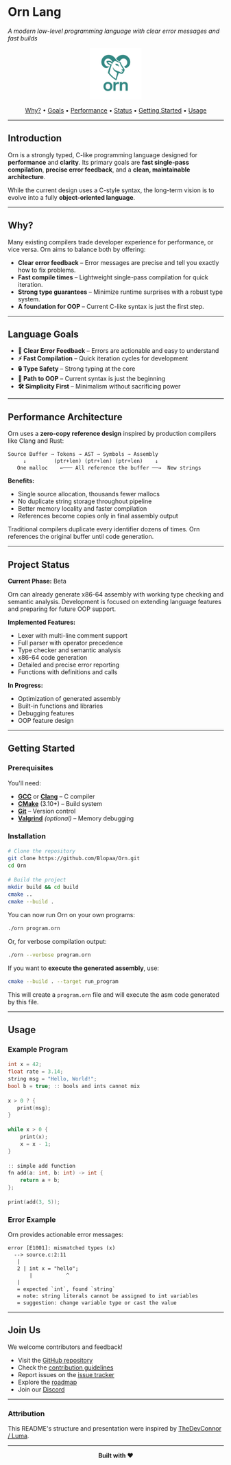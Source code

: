 # Orn Lang

*A modern low-level programming language with clear error messages and fast builds*

<p align="center">
  <img src="assets/orn.png" alt="Orn Lang Logo" width="120">
</p>
<p align="center">
  <a href="#why">Why?</a> •
  <a href="#language-goals">Goals</a> •
  <a href="#performance-architecture">Performance</a> •
  <a href="#project-status">Status</a> •
  <a href="#getting-started">Getting Started</a> •
  <a href="#usage">Usage</a>
</p>

---

## Introduction

Orn is a strongly typed, C-like programming language designed for **performance** and **clarity**. Its primary goals are **fast single-pass compilation**, **precise error feedback**, and a **clean, maintainable architecture**.

While the current design uses a C-style syntax, the long-term vision is to evolve into a fully **object-oriented language**.

---

## Why?

Many existing compilers trade developer experience for performance, or vice versa. Orn aims to balance both by offering:

* **Clear error feedback** – Error messages are precise and tell you exactly how to fix problems.
* **Fast compile times** – Lightweight single-pass compilation for quick iteration.
* **Strong type guarantees** – Minimize runtime surprises with a robust type system.
* **A foundation for OOP** – Current C-like syntax is just the first step.

---

## Language Goals

* **🎯 Clear Error Feedback** – Errors are actionable and easy to understand
* **⚡ Fast Compilation** – Quick iteration cycles for development
* **🔒 Type Safety** – Strong typing at the core
* **🚀 Path to OOP** – Current syntax is just the beginning
* **🛠️ Simplicity First** – Minimalism without sacrificing power

---

## Performance Architecture

Orn uses a **zero-copy reference design** inspired by production compilers like Clang and Rust:

```
Source Buffer → Tokens → AST → Symbols → Assembly
     ↓         (ptr+len) (ptr+len) (ptr+len)    ↓
   One malloc    ←─── All reference the buffer ──→  New strings
```

**Benefits:**
- Single source allocation, thousands fewer mallocs
- No duplicate string storage throughout pipeline
- Better memory locality and faster compilation
- References become copies only in final assembly output

Traditional compilers duplicate every identifier dozens of times. Orn references the original buffer until code generation.

---

## Project Status

**Current Phase:** Beta

Orn can already generate x86-64 assembly with working type checking and semantic analysis. Development is focused on extending language features and preparing for future OOP support.

**Implemented Features:**

* Lexer with multi-line comment support
* Full parser with operator precedence
* Type checker and semantic analysis
* x86-64 code generation
* Detailed and precise error reporting
* Functions with definitions and calls

**In Progress:**

* Optimization of generated assembly
* Built-in functions and libraries
* Debugging features
* OOP feature design

---

## Getting Started

### Prerequisites

You'll need:

* **[GCC](https://gcc.gnu.org/)** or **[Clang](https://clang.llvm.org/)** – C compiler
* **[CMake](https://cmake.org/)** (3.10+) – Build system
* **[Git](https://git-scm.com/)** – Version control
* **[Valgrind](https://valgrind.org/)** *(optional)* – Memory debugging

### Installation

```bash
# Clone the repository
git clone https://github.com/Blopaa/Orn.git
cd Orn

# Build the project
mkdir build && cd build
cmake ..
cmake --build .
```

You can now run Orn on your own programs:

```bash
./orn program.orn
```

Or, for verbose compilation output:

```bash
./orn --verbose program.orn
```

If you want to **execute the generated assembly**, use:

```bash
cmake --build . --target run_program
```

This will create a `program.orn` file and will execute the asm code generated by this file.

---

## Usage

### Example Program

```c
int x = 42;
float rate = 3.14;
string msg = "Hello, World!";
bool b = true; :: bools and ints cannot mix

x > 0 ? {
   print(msg);
}

while x > 0 {
    print(x);
    x = x - 1;
}

:: simple add function
fn add(a: int, b: int) -> int {
    return a + b;
};

print(add(3, 5));
```

### Error Example

Orn provides actionable error messages:

```
error [E1001]: mismatched types (x)
  --> source.c:2:11
   |
   2 | int x = "hello";
       |           ^
   |
   = expected `int`, found `string`
   = note: string literals cannot be assigned to int variables
   = suggestion: change variable type or cast the value
```

---

## Join Us

We welcome contributors and feedback!

* Visit the [GitHub repository](https://github.com/Blopaa/Orn)
* Check the [contribution guidelines](CONTRIBUTING.md)
* Report issues on the [issue tracker](https://github.com/Blopaa/Orn/issues)
* Explore the [roadmap](https://github.com/Blopaa/Orn/projects)
* Join our [Discord](https://discord.gg/E8qqVC9jcf)

---

### Attribution

This README's structure and presentation were inspired by [TheDevConnor / Luma](https://github.com/TheDevConnor/luma).

---

<p align="center">
  <strong>Built with ❤️ </strong>
</p>